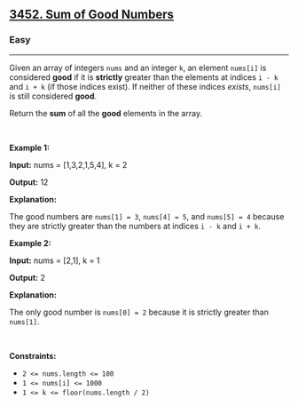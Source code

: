 <h2><a href="https://leetcode.com/problems/sum-of-good-numbers/">3452. Sum of Good Numbers</a></h2><h3>Easy</h3><hr><p>Given an array of integers <code>nums</code> and an integer <code>k</code>, an element <code>nums[i]</code> is considered <strong>good</strong> if it is <strong>strictly</strong> greater than the elements at indices <code>i - k</code> and <code>i + k</code> (if those indices exist). If neither of these indices <em>exists</em>, <code>nums[i]</code> is still considered <strong>good</strong>.</p>

<p>Return the <strong>sum</strong> of all the <strong>good</strong> elements in the array.</p>

<p>&nbsp;</p>
<p><strong class="example">Example 1:</strong></p>

<div class="example-block">
<p><strong>Input:</strong> <span class="example-io">nums = [1,3,2,1,5,4], k = 2</span></p>

<p><strong>Output:</strong> <span class="example-io">12</span></p>

<p><strong>Explanation:</strong></p>

<p>The good numbers are <code>nums[1] = 3</code>, <code>nums[4] = 5</code>, and <code>nums[5] = 4</code> because they are strictly greater than the numbers at indices <code>i - k</code> and <code>i + k</code>.</p>
</div>

<p><strong class="example">Example 2:</strong></p>

<div class="example-block">
<p><strong>Input:</strong> <span class="example-io">nums = [2,1], k = 1</span></p>

<p><strong>Output:</strong> <span class="example-io">2</span></p>

<p><strong>Explanation:</strong></p>

<p>The only good number is <code>nums[0] = 2</code> because it is strictly greater than <code>nums[1]</code>.</p>
</div>

<p>&nbsp;</p>
<p><strong>Constraints:</strong></p>

<ul>
	<li><code>2 &lt;= nums.length &lt;= 100</code></li>
	<li><code>1 &lt;= nums[i] &lt;= 1000</code></li>
	<li><code>1 &lt;= k &lt;= floor(nums.length / 2)</code></li>
</ul>
